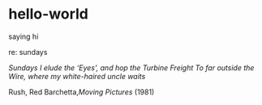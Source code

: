 # hello-world
saying hi

re: sundays

*Sundays I elude the ‘Eyes’, and hop the Turbine Freight*
*To far outside the Wire, where my white-haired uncle waits*

Rush, Red Barchetta,*Moving Pictures* (1981)
